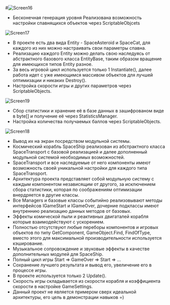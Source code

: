 #![Screen16](https://user-images.githubusercontent.com/59829650/164462429-f284a254-ea43-46ac-a0af-970696fde12d.png)

- Бесконечная генерация уровня
  Реализована возможность настройки спавнящихся объектов через ScriptableObjcets 
  
 ![Screen17](https://user-images.githubusercontent.com/59829650/164463032-e98d861e-9137-4426-bd24-dcc26eb5e61f.png)
 
- В проекте есть два вида Entity - SpaceAsteroid и SpaceCat, для каждого из них можно настраивать свои параметры спавна.
- Реализацию каждого Entity можно делать свою наследуясь от абстрактного базового класса EntityBase, таким образом вращение для имеющихся типов Entity разное.
- За весь игровой цикл используется только 1 Instantiate(), далее работа идет с уже имеющимся массивом объектов для лучшей оптимизации
 и никаких Destroy().
- Настройка скорости игры и других параметров через ScriptableObjects.

 ![Screen19](https://user-images.githubusercontent.com/59829650/164464256-499a7700-addd-4508-bdb3-64920ab31929.png)

- Сбор статистики и хранение её в базе данных в зашифрованом виде в byte[] и получение её через StatisticsManager.
- Настройка количества получаемых баллов через ScriptableObjects.

 ![Screen18](https://user-images.githubusercontent.com/59829650/164463997-ae96ce81-06a4-4d6f-be6a-62a30ef61d04.png)

- Вывод их на экран посредством модульной системы.
- Космический корабль SpaceShip реализован из абстрактного класса SpaceTransport с базовой реализацией и далее дополненный модульной системой необходимых возможностей.
- SpaceTransport и все наследуемые от него компоненты имеют возможность своей уникальной настройки для каждого типа SpaceTransport.
- Архитектура проекта представляет собой модульную систему с каждым компонентом независящим от другого, за исключением сбора статистики, которая по соображениям оптимизации внердряется в другие классы.
- Все Managers и базовые классы событийно реализовывают методы интерфейсов IGameStart и IGameOver, дочерние подклассы имеют внутреннию реализацию данных методов от базовых.
- Эффекты комической пыли и реактивных двигаталей корабля которые взаимодействуют с ускорением.
- Полностью отсутствуют любые переборы компонентов и игровых объектов по типу GetComponent, GameObject.Find, FindOfType, вместо этого для максимальной производительности используется кэширование.
- Музыкальное сопровождение и звуковые эффекты в качестве дополнительных модулей для SpaceShip.
- Полный цикл игры Start => GameOver => Start => ...
- Сохранение лучшего результата и вывод его, увеличение его в процессе игры.
- В проекте используется только 2 Update().
- Скорость игры складывается из скорости корабля и коэффициента скорости в настройке GameSettings.
- Данный проект не является примером сверх идеальной архитектуры, его цель в демонстрации навыков =)
